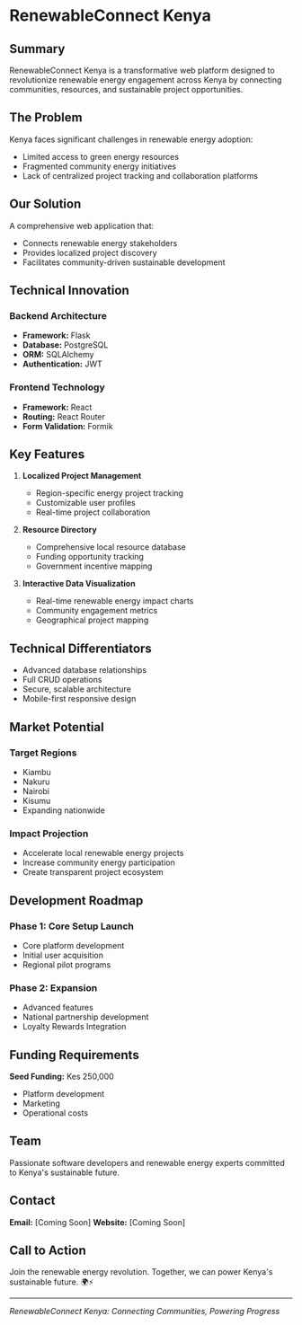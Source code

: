 # RenewableConnect Kenya

## Summary

RenewableConnect Kenya is a transformative web platform designed to revolutionize renewable energy engagement across Kenya by connecting communities, resources, and sustainable project opportunities.

## The Problem

Kenya faces significant challenges in renewable energy adoption:
- Limited access to green energy resources
- Fragmented community energy initiatives
- Lack of centralized project tracking and collaboration platforms

## Our Solution

A comprehensive web application that:
- Connects renewable energy stakeholders
- Provides localized project discovery
- Facilitates community-driven sustainable development

## Technical Innovation

### Backend Architecture
- **Framework:** Flask
- **Database:** PostgreSQL
- **ORM:** SQLAlchemy
- **Authentication:** JWT

### Frontend Technology
- **Framework:** React
- **Routing:** React Router
- **Form Validation:** Formik

## Key Features

1. **Localized Project Management**
   - Region-specific energy project tracking
   - Customizable user profiles
   - Real-time project collaboration

2. **Resource Directory**
   - Comprehensive local resource database
   - Funding opportunity tracking
   - Government incentive mapping

3. **Interactive Data Visualization**
   - Real-time renewable energy impact charts
   - Community engagement metrics
   - Geographical project mapping

## Technical Differentiators

- Advanced database relationships
- Full CRUD operations
- Secure, scalable architecture
- Mobile-first responsive design

## Market Potential

### Target Regions
- Kiambu
- Nakuru
- Nairobi
- Kisumu
- Expanding nationwide

### Impact Projection
- Accelerate local renewable energy projects
- Increase community energy participation
- Create transparent project ecosystem

## Development Roadmap

### Phase 1: Core Setup Launch
- Core platform development
- Initial user acquisition
- Regional pilot programs

### Phase 2: Expansion
- Advanced features
- National partnership development
- Loyalty Rewards Integration

## Funding Requirements

**Seed Funding:** Kes 250,000
- Platform development
- Marketing
- Operational costs

## Team

Passionate software developers and renewable energy experts committed to Kenya's sustainable future.

## Contact

**Email:** [Coming Soon]
**Website:** [Coming Soon]

## Call to Action

Join the renewable energy revolution. Together, we can power Kenya's sustainable future. 🌍⚡

---

*RenewableConnect Kenya: Connecting Communities, Powering Progress*